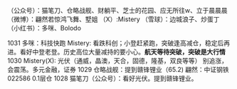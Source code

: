 （公众号）：猫笔刀、仓略战舰、财躺平、芝士的花园、应无所往w、立于晨晨晨
（微博）：翩然若惊鸿飞舞、墅姐
（X）:Mistery
（雪球）：边城浪子、炒蛋丁
（小红书）：多咪、Bolodo

1031
多咪：科技快跑
Mistery: 看跌科创；小登赶紧跑，突破逢高减仓，稳定后再进。看好中登老登。历史高位大量减持的要小心。**航天等待突破，突破是大行情**
1030
Mistery(X): 光伏（通威，晶澳，天合，固德，隆基，双良等等） 别追涨，会震荡。多元金融，证券
1029
仓略战舰：提到赣锋锂业（65.2)
翩然：中证钢铁022586 0.1层仓
1028 
猫笔刀（公众号）：看好光伏。提到赣锋锂业。